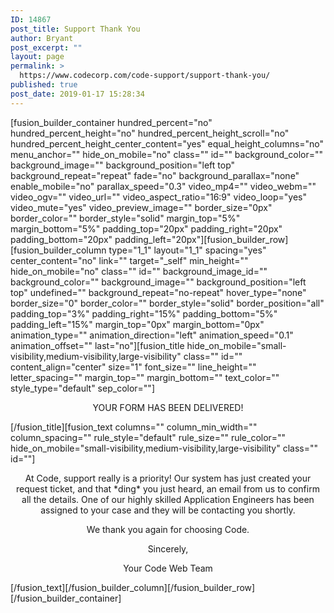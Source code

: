 ```yaml
---
ID: 14867
post_title: Support Thank You
author: Bryant
post_excerpt: ""
layout: page
permalink: >
  https://www.codecorp.com/code-support/support-thank-you/
published: true
post_date: 2019-01-17 15:28:34
---
```

[fusion_builder_container hundred_percent="no" hundred_percent_height="no" hundred_percent_height_scroll="no" hundred_percent_height_center_content="yes" equal_height_columns="no" menu_anchor="" hide_on_mobile="no" class="" id="" background_color="" background_image="" background_position="left top" background_repeat="repeat" fade="no" background_parallax="none" enable_mobile="no" parallax_speed="0.3" video_mp4="" video_webm="" video_ogv="" video_url="" video_aspect_ratio="16:9" video_loop="yes" video_mute="yes" video_preview_image="" border_size="0px" border_color="" border_style="solid" margin_top="5%" margin_bottom="5%" padding_top="20px" padding_right="20px" padding_bottom="20px" padding_left="20px"][fusion_builder_row][fusion_builder_column type="1_1" layout="1_1" spacing="yes" center_content="no" link="" target="_self" min_height="" hide_on_mobile="no" class="" id="" background_image_id="" background_color="" background_image="" background_position="left top" undefined="" background_repeat="no-repeat" hover_type="none" border_size="0" border_color="" border_style="solid" border_position="all" padding_top="3%" padding_right="15%" padding_bottom="5%" padding_left="15%" margin_top="0px" margin_bottom="0px" animation_type="" animation_direction="left" animation_speed="0.1" animation_offset="" last="no"][fusion_title hide_on_mobile="small-visibility,medium-visibility,large-visibility" class="" id="" content_align="center" size="1" font_size="" line_height="" letter_spacing="" margin_top="" margin_bottom="" text_color="" style_type="default" sep_color=""]
<p style="text-align: center;">YOUR FORM HAS BEEN DELIVERED!</p>
[/fusion_title][fusion_text columns="" column_min_width="" column_spacing="" rule_style="default" rule_size="" rule_color="" hide_on_mobile="small-visibility,medium-visibility,large-visibility" class="" id=""]
<p style="text-align: center;">At Code, support really is a priority! Our system has just created your request ticket, and that *ding* you just heard, an email from us to confirm all the details. One of our highly skilled Application Engineers has been assigned to your case and they will be contacting you shortly.</p>
<p style="text-align: center;">We thank you again for choosing Code.</p>
<p style="text-align: center;">Sincerely,</p>
<p style="text-align: center;">Your Code Web Team</p>
[/fusion_text][/fusion_builder_column][/fusion_builder_row][/fusion_builder_container]